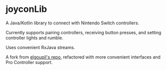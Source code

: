 # joyconLib
A Java/Kotlin library to connect with Nintendo Switch controllers.

Currently supports pairing controllers, receiving button presses, and setting
controller lights and rumble.

Uses convenient RxJava streams.

A fork from [elgoupil's repo](https://github.com/elgoupil/joyconLib),
refactored with more convenient interfaces and Pro Controller support.